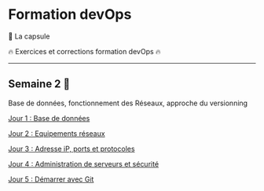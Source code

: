 # Formation devOps

:pill: La capsule

:fire: Exercices et corrections formation devOps :fire:

---

## Semaine 2 :minidisc:

Base de données, fonctionnement des Réseaux, approche du versionning 

[Jour 1 : Base de données](jour1/)

[Jour 2 : Equipements réseaux](jour2/)

[Jour 3 : Adresse iP, ports et protocoles](jour3/)

[Jour 4 : Administration de serveurs et sécurité](jour4/)

[Jour 5 : Démarrer avec Git](jour5/)
